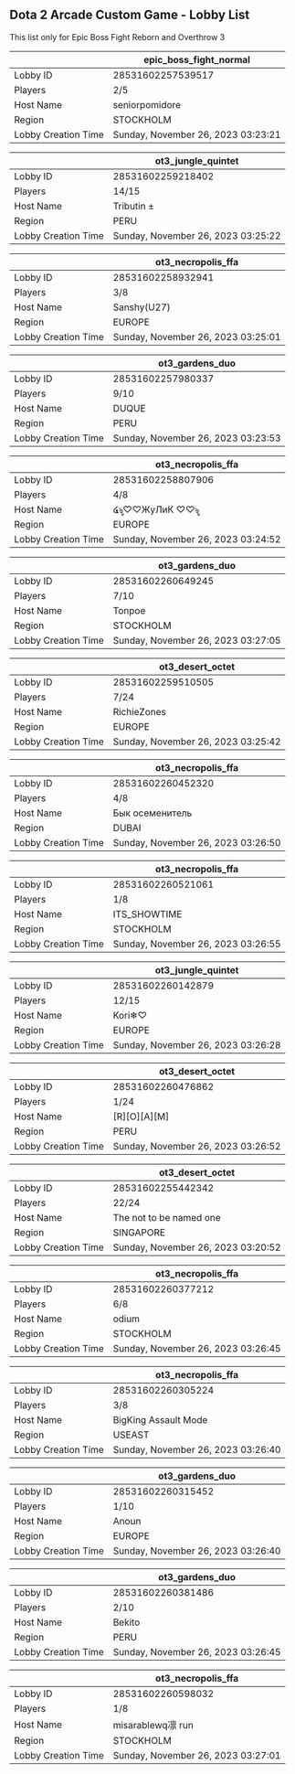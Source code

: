 ## Dota 2 Arcade Custom Game - Lobby List

This list only for Epic Boss Fight Reborn and Overthrow 3

|  | epic_boss_fight_normal |
| ------ | ------ |
| Lobby ID | 28531602257539517 |
| Players | 2/5 |
| Host Name | seniorpomidore |
| Region | STOCKHOLM |
| Lobby Creation Time | Sunday, November 26, 2023 03:23:21 |


|  | ot3_jungle_quintet |
| ------ | ------ |
| Lobby ID | 28531602259218402 |
| Players | 14/15 |
| Host Name | Tributin ± |
| Region | PERU |
| Lobby Creation Time | Sunday, November 26, 2023 03:25:22 |


|  | ot3_necropolis_ffa |
| ------ | ------ |
| Lobby ID | 28531602258932941 |
| Players | 3/8 |
| Host Name | Sanshy(U27) |
| Region | EUROPE |
| Lobby Creation Time | Sunday, November 26, 2023 03:25:01 |


|  | ot3_gardens_duo |
| ------ | ------ |
| Lobby ID | 28531602257980337 |
| Players | 9/10 |
| Host Name | DUQUE |
| Region | PERU |
| Lobby Creation Time | Sunday, November 26, 2023 03:23:53 |


|  | ot3_necropolis_ffa |
| ------ | ------ |
| Lobby ID | 28531602258807906 |
| Players | 4/8 |
| Host Name | ໔ৡ♡♡ЖуЛиК ♡♡ৡ |
| Region | EUROPE |
| Lobby Creation Time | Sunday, November 26, 2023 03:24:52 |


|  | ot3_gardens_duo |
| ------ | ------ |
| Lobby ID | 28531602260649245 |
| Players | 7/10 |
| Host Name | Tonpoe |
| Region | STOCKHOLM |
| Lobby Creation Time | Sunday, November 26, 2023 03:27:05 |


|  | ot3_desert_octet |
| ------ | ------ |
| Lobby ID | 28531602259510505 |
| Players | 7/24 |
| Host Name | RichieZones |
| Region | EUROPE |
| Lobby Creation Time | Sunday, November 26, 2023 03:25:42 |


|  | ot3_necropolis_ffa |
| ------ | ------ |
| Lobby ID | 28531602260452320 |
| Players | 4/8 |
| Host Name | Бык осеменитель |
| Region | DUBAI |
| Lobby Creation Time | Sunday, November 26, 2023 03:26:50 |


|  | ot3_necropolis_ffa |
| ------ | ------ |
| Lobby ID | 28531602260521061 |
| Players | 1/8 |
| Host Name | ITS_SHOWTIME |
| Region | STOCKHOLM |
| Lobby Creation Time | Sunday, November 26, 2023 03:26:55 |


|  | ot3_jungle_quintet |
| ------ | ------ |
| Lobby ID | 28531602260142879 |
| Players | 12/15 |
| Host Name | Kori❄♡ |
| Region | EUROPE |
| Lobby Creation Time | Sunday, November 26, 2023 03:26:28 |


|  | ot3_desert_octet |
| ------ | ------ |
| Lobby ID | 28531602260476862 |
| Players | 1/24 |
| Host Name | [R][O][A][M] |
| Region | PERU |
| Lobby Creation Time | Sunday, November 26, 2023 03:26:52 |


|  | ot3_desert_octet |
| ------ | ------ |
| Lobby ID | 28531602255442342 |
| Players | 22/24 |
| Host Name | The not to be named one |
| Region | SINGAPORE |
| Lobby Creation Time | Sunday, November 26, 2023 03:20:52 |


|  | ot3_necropolis_ffa |
| ------ | ------ |
| Lobby ID | 28531602260377212 |
| Players | 6/8 |
| Host Name | odium |
| Region | STOCKHOLM |
| Lobby Creation Time | Sunday, November 26, 2023 03:26:45 |


|  | ot3_necropolis_ffa |
| ------ | ------ |
| Lobby ID | 28531602260305224 |
| Players | 3/8 |
| Host Name | BigKing Assault Mode |
| Region | USEAST |
| Lobby Creation Time | Sunday, November 26, 2023 03:26:40 |


|  | ot3_gardens_duo |
| ------ | ------ |
| Lobby ID | 28531602260315452 |
| Players | 1/10 |
| Host Name | Anoun |
| Region | EUROPE |
| Lobby Creation Time | Sunday, November 26, 2023 03:26:40 |


|  | ot3_gardens_duo |
| ------ | ------ |
| Lobby ID | 28531602260381486 |
| Players | 2/10 |
| Host Name | Bekito |
| Region | PERU |
| Lobby Creation Time | Sunday, November 26, 2023 03:26:45 |


|  | ot3_necropolis_ffa |
| ------ | ------ |
| Lobby ID | 28531602260598032 |
| Players | 1/8 |
| Host Name | misarablewq凛 run |
| Region | STOCKHOLM |
| Lobby Creation Time | Sunday, November 26, 2023 03:27:01 |


